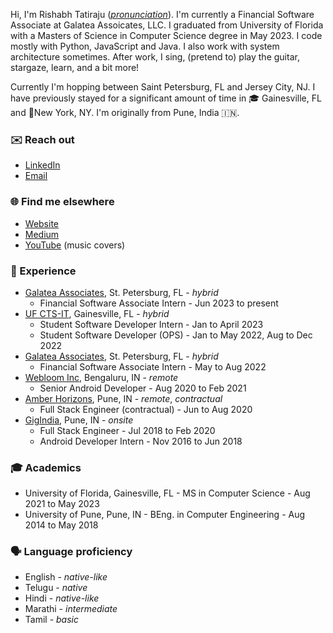 Hi, I'm Rishabh Tatiraju (_[pronunciation](https://github.com/rtdtwo/rtdtwo/blob/main/name-help.md)_). I'm currently a Financial Software Associate at Galatea Assoicates, LLC. I graduated from University of Florida with a Masters of Science in Computer Science degree in May 2023. I code mostly with Python, JavaScript and Java. I also work with system architecture sometimes. After work, I sing, (pretend to) play the guitar, stargaze, learn, and a bit more!

Currently I'm hopping between Saint Petersburg, FL and  Jersey City, NJ. I have previously stayed for a significant amount of time in 🎓 Gainesville, FL and 🗽New York, NY. I'm originally from Pune, India 🇮🇳.

### ✉️ Reach out
- [LinkedIn](https://www.linkedin.com/in/rishabhtatiraju/)
- [Email](mailto:tatiraju.rishabh@gmail.com)

### 🌐 Find me elsewhere
- [Website](https://rishabh.blog)
- [Medium](https://rtdtwo.medium.com)
- [YouTube](https://www.youtube.com/@rishabhtatirajumusic3656) (music covers)

### 💼 Experience
- [Galatea Associates](https://www.galatea-associates.com), St. Petersburg, FL - _hybrid_
  - Financial Software Associate Intern - Jun 2023 to present 
- [UF CTS-IT](https://www.ctsi.ufl.edu/research/study-design-and-analysis/informatics-consulting), Gainesville, FL - _hybrid_
  - Student Software Developer Intern - Jan to April 2023
  - Student Software Developer (OPS) - Jan to May 2022, Aug to Dec 2022
- [Galatea Associates](https://www.galatea-associates.com), St. Petersburg, FL - _hybrid_
  - Financial Software Associate Intern - May to Aug 2022 
- [Webloom Inc](https://www.webloominc.com), Bengaluru, IN - _remote_
  - Senior Android Developer - Aug 2020 to Feb 2021 
- [Amber Horizons](https://theamberhorizons.com), Pune, IN - _remote_, _contractual_
  -  Full Stack Engineer (contractual) - Jun to Aug 2020
- [GigIndia](https://gigindia.in), Pune, IN - _onsite_
  -  Full Stack Engineer - Jul 2018 to Feb 2020
  -  Android Developer Intern - Nov 2016 to Jun 2018

### 🎓 Academics
- University of Florida, Gainesville, FL - MS in Computer Science - Aug 2021 to May 2023
- University of Pune, Pune, IN - BEng. in Computer Engineering - Aug 2014 to May 2018

### 🗣️ Language proficiency
- English - _native-like_
- Telugu - _native_
- Hindi - _native-like_
- Marathi - _intermediate_
- Tamil - _basic_
